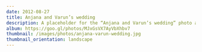 ```yaml
---
date: 2012-08-27
title: Anjana and Varun’s wedding
description: A placeholder for the “Anjana and Varun’s wedding” photo album
album: https://goo.gl/photos/MJxGsVX7AyVbXhbv7
thumbnail: /images/photos/anjana-varun-wedding.jpg
thumbnail_orientation: landscape
---
```

